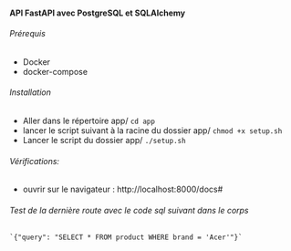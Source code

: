 #### API FastAPI avec PostgreSQL et SQLAlchemy

###### Prérequis
 * Docker
 * docker-compose

###### Installation
 * Aller dans le répertoire app/
   `cd app`
 * lancer le script suivant à la racine du dossier app/
   `chmod +x setup.sh`
 * Lancer le script du dossier app/
   `./setup.sh`

###### Vérifications:
  * ouvrir sur le navigateur : http://localhost:8000/docs#

###### Test de la dernière route avec le code sql suivant dans le corps

    `{"query": "SELECT * FROM product WHERE brand = 'Acer'"}`
